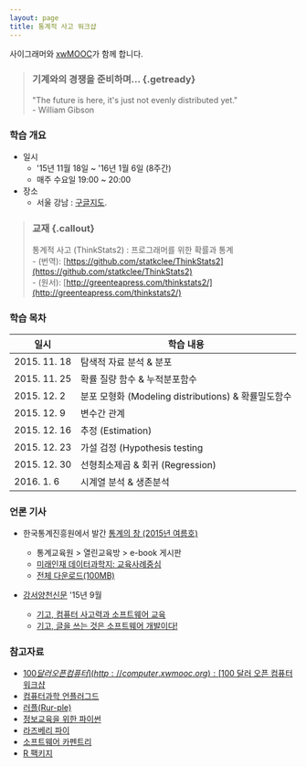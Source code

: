 ```yaml
---
layout: page
title: 통계적 사고 워크샵 
---
```


사이그래머와 [xwMOOC](http://www.xwmooc.net)가 함께 합니다.

> ### 기계와의 경쟁을 준비하며... {.getready}
>
> "The future is here, it's just not evenly distributed yet."  
>                                                           - William Gibson

### 학습 개요

- 일시 
    - '15년 11월 18일 ~ '16년 1월 6일 (8주간)
    - 매주 수요일 19:00 ~ 20:00
- 장소
    - 서울 강남 : <a href="http://maps.google.com/maps?q=37.2952648,127.114825">구글지도</a>.

> ### 교재 {.callout}
> 통계적 사고 (ThinkStats2) : 프로그래머를 위한 확률과 통계  
>     - (번역): [https://github.com/statkclee/ThinkStats2](https://github.com/statkclee/ThinkStats2)  
>     - (원서): [http://greenteapress.com/thinkstats2/](http://greenteapress.com/thinkstats2/)

### 학습 목차

 |    일시      |         학습 내용                                     |
 |--------------|------------------------------------------------------ |
 |2015. 11. 18  | 탐색적 자료 분석 & 분포                               |
 |2015. 11. 25  | 확률 질량 함수 & 누적분포함수                         |
 |2015. 12. 2	  | 분포 모형화 (Modeling distributions) & 확률밀도함수   |
 |2015. 12. 9	  | 변수간 관계                                           |
 |2015. 12. 16  | 추정 (Estimation)                                     |
 |2015. 12. 23  | 가설 검정 (Hypothesis testing                         |
 |2015. 12. 30  | 선형최소제곱 & 회귀 (Regression)                      |
 |2016. 1. 6	  | 시계열 분석 & 생존분석                                 |


### 언론 기사 

- 한국통계진흥원에서 발간 [통계의 창 (2015년 여름호)](http://sti.kostat.go.kr/)
    - 통계교육원 > 열린교육방 > e-book 게시판
    - [미래인재 데이터과학지: 교육사례중심](./xwMOOC.pdf)
    - [전체 다운로드(100MB)](http://sti.kostat.go.kr/coresti/site/board/fileDownLoad.do?file_name=1&nots_seq=2046)

- [강서양천신문](http://www.gynews.net/) '15년 9월
    - [기고, 컴퓨터 사고력과 소프트웨어 교육](http://www.gynews.net/bbs/bbs.asp?exe=view&group_name=104&section=7&category=0&idx_num=19311&page=1&search_category=&search_word=&order_c=bd_idx_num&order_da=desc)
    - [기고, 글을 쓰는 것은 소프트웨어 개발이다!](http://www.gynews.net/bbs/bbs.asp?exe=view&group_name=104&section=7&category=0&idx_num=19140&page=1&search_category=&search_word=&order_c=bd_idx_num&order_da=desc)

### 참고자료

*   [$100 달러 오픈 컴퓨터](http://computer.xwmooc.org) : [$100 달러 오픈 컴퓨터 워크샵](https://public.etherpad-mozilla.org/p/open-computer)
*   [컴퓨터과학 언플러그드](http://unplugged.xwmooc.org)
*   [러플(Rur-ple)](http://rur-ple.xwmooc.org/)
*   [정보교육을 위한 파이썬](http://python.xwmooc.org/)
*   [라즈베리 파이](http://raspberry-pi.xwmooc.org/)
*   [소프트웨어 카펜트리](http://swcarpentry.xwmooc.org)
*   [R 팩키지](http://r-pkgs.xwmooc.org/)

